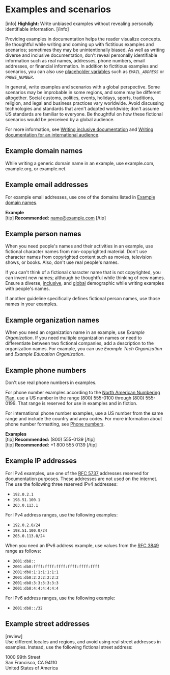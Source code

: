 # Examples and scenarios

[info] **Highlight:** Write unbiased examples without revealing personally identifiable information. [/info]  

Providing examples in documentation helps the reader visualize concepts. Be thoughtful while writing and coming up with fictitious examples and scenarios; sometimes they may be unintentionally biased. As well as writing diverse and inclusive documentation, don't reveal personally identifiable information such as real names, addresses, phone numbers, email addresses, or financial information. In addition to fictitious examples and scenarios, you can also use [placeholder variables](https://make.wordpress.org/docs/style-guide/developer-content/placeholders/#placeholder-variables) such as <var><code>EMAIL_ADDRESS</var></code> or <var><code>PHONE_NUMBER</var></code>.

In general, write examples and scenarios with a global perspective. Some scenarios may be improbable in some regions, and some may be different altogether. Social customs, politics, events, holidays, sports, traditions, religion, and legal and business practices vary worldwide. Avoid discussing technologies and standards that aren't adopted worldwide; don't assume US standards are familiar to everyone. Be thoughtful on how these fictional scenarios would be perceived by a global audience.  

For more information, see [Writing inclusive documentation](https://make.wordpress.org/docs/style-guide/general-guidelines/inclusivity/) and [Writing documentation for an international audience](https://make.wordpress.org/docs/style-guide/general-guidelines/global-audience/).

## Example domain names

While writing a generic domain name in an example, use example.com, example.org, or example.net.

## Example email addresses

For example email addresses, use one of the domains listed in [Example domain names](#example-domain-names).

**Example**  
[tip] **Recommended:** name@example.com [/tip]  

## Example person names

When you need people's names and their activities in an example, use fictional character names from non-copyrighted material. Don't use character names from copyrighted content such as movies, television shows, or books. Also, don't use real people's names.

If you can't think of a fictional character name that is not copyrighted, you can invent new names; although be thoughtful while thinking of new names. Ensure a diverse, [inclusive](https://make.wordpress.org/docs/style-guide/general-guidelines/inclusivity/), and [global](https://make.wordpress.org/docs/style-guide/general-guidelines/global-audience/) demographic while writing examples with people's names.

If another guideline specifically defines fictional person names, use those names in your examples.

## Example organization names

When you need an organization name in an example, use *Example Organization*. If you need multiple organization names or need to differentiate between two fictional companies, add a description to the organization names. For example, you can use *Example Tech Organization* and *Example Education Organization*.  

## Example phone numbers

Don't use real phone numbers in examples.

For phone number examples according to the [North American Numbering Plan](https://make.wordpress.org/docs/style-guide/formatting/phone-numbers/#north-american-phone-numbers), use a US number in the range (800) 555-0100 through (800) 555-0199. That range is reserved for use in examples and in fiction.

For international phone number examples, use a US number from the same range and include the country and area codes. For more information about phone number formatting, see [Phone numbers](https://make.wordpress.org/docs/style-guide/formatting/phone-numbers/).

**Examples**  
[tip] **Recommended:** (800) 555-0139 [/tip]  
[tip] **Recommended:** +1 800 555 0139 [/tip]  

## Example IP addresses

For IPv4 examples, use one of the [RFC 5737](https://tools.ietf.org/html/rfc5737) addresses reserved for documentation purposes. These addresses are not used on the internet. The use the following three reserved IPv4 addresses:
- `192.0.2.1`
- `198.51.100.1`
- `203.0.113.1`

For IPv4 address ranges, use the following examples:
- `192.0.2.0/24`
- `198.51.100.0/24`
- `203.0.113.0/24`

When you need an IPv6 address example, use values from the [RFC 3849](https://tools.ietf.org/html/rfc3849) range as follows:  
- `2001:db8::`
- `2001:db8:ffff:ffff:ffff:ffff:ffff:ffff`
- `2001:db8:1:1:1:1:1:1`
- `2001:db8:2:2:2:2:2:2`
- `2001:db8:3:3:3:3:3:3`
- `2001:db8:4:4:4:4:4:4`

For IPv6 address ranges, use the following example:
- `2001:db8::/32`

## Example street addresses

[review]  
Use different locales and regions, and avoid using real street addresses in examples. Instead, use the following fictional street address:

1000 99th Street<br />
San Francisco, CA 94110<br />
United States of America
